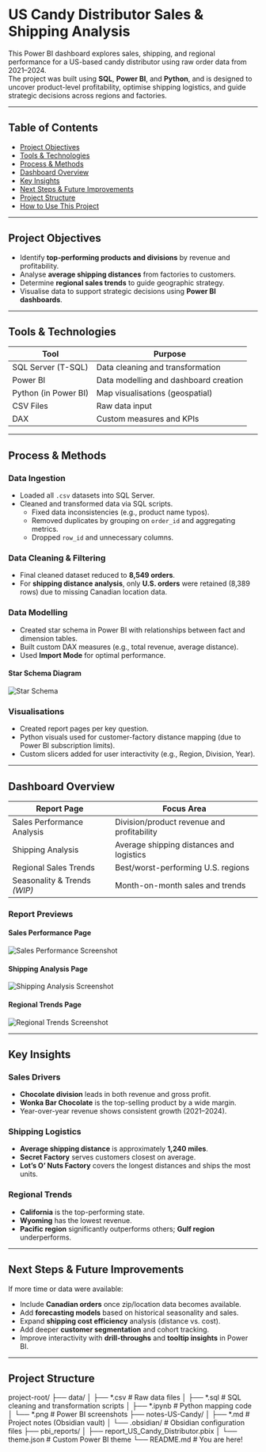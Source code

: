 # US Candy Distributor Sales & Shipping Analysis

This Power BI dashboard explores sales, shipping, and regional performance for a US-based candy distributor using raw order data from 2021–2024.  
The project was built using **SQL**, **Power BI**, and **Python**, and is designed to uncover product-level profitability, optimise shipping logistics, and guide strategic decisions across regions and factories.

---

## Table of Contents

- [Project Objectives](#-project-objectives)
- [Tools & Technologies](#-tools--technologies)
- [Process & Methods](#️-process--methods)
- [Dashboard Overview](#-dashboard-overview)
- [Key Insights](#-key-insights)
- [Next Steps & Future Improvements](#-next-steps--future-improvements)
- [Project Structure](#-project-structure)
- [How to Use This Project](#-how-to-use-this-project)

---

## Project Objectives

- Identify **top-performing products and divisions** by revenue and profitability.
- Analyse **average shipping distances** from factories to customers.
- Determine **regional sales trends** to guide geographic strategy.
- Visualise data to support strategic decisions using **Power BI dashboards**.

---

## Tools & Technologies

| Tool               | Purpose                              |
|--------------------|---------------------------------------|
| SQL Server (T-SQL) | Data cleaning and transformation      |
| Power BI           | Data modelling and dashboard creation  |
| Python (in Power BI) | Map visualisations (geospatial)    |
| CSV Files          | Raw data input                        |
| DAX                | Custom measures and KPIs              |

---

## Process & Methods

### Data Ingestion
- Loaded all `.csv` datasets into SQL Server.
- Cleaned and transformed data via SQL scripts.
  - Fixed data inconsistencies (e.g., product name typos).
  - Removed duplicates by grouping on `order_id` and aggregating metrics.
  - Dropped `row_id` and unnecessary columns.

### Data Cleaning & Filtering
- Final cleaned dataset reduced to **8,549 orders**.
- For **shipping distance analysis**, only **U.S. orders** were retained (8,389 rows) due to missing Canadian location data.

### Data Modelling
- Created star schema in Power BI with relationships between fact and dimension tables.
- Built custom DAX measures (e.g., total revenue, average distance).
- Used **Import Mode** for optimal performance.

#### Star Schema Diagram
![Star Schema](./data/star_schema.png)

### Visualisations
- Created report pages per key question.
- Python visuals used for customer-factory distance mapping (due to Power BI subscription limits).
- Custom slicers added for user interactivity (e.g., Region, Division, Year).

---

## Dashboard Overview

| Report Page                     | Focus Area                                |
|--------------------------------|--------------------------------------------|
| Sales Performance Analysis     | Division/product revenue and profitability |
| Shipping Analysis              | Average shipping distances and logistics   |
| Regional Sales Trends          | Best/worst-performing U.S. regions         |
| Seasonality & Trends *(WIP)*  | Month-on-month sales and trends            |

### Report Previews

#### Sales Performance Page
![Sales Performance Screenshot](./data/power_bi_sales_performance.png)

#### Shipping Analysis Page
![Shipping Analysis Screenshot](./data/power_bi_shipping_analysis.png)

#### Regional Trends Page
![Regional Trends Screenshot](./data/power_bi_regional_trends.png)

---

## Key Insights

### Sales Drivers
- **Chocolate division** leads in both revenue and gross profit.
- **Wonka Bar Chocolate** is the top-selling product by a wide margin.
- Year-over-year revenue shows consistent growth (2021–2024).

### Shipping Logistics
- **Average shipping distance** is approximately **1,240 miles**.
- **Secret Factory** serves customers closest on average.
- **Lot’s O’ Nuts Factory** covers the longest distances and ships the most units.

### Regional Trends
- **California** is the top-performing state.
- **Wyoming** has the lowest revenue.
- **Pacific region** significantly outperforms others; **Gulf region** underperforms.

---

## Next Steps & Future Improvements

If more time or data were available:

- Include **Canadian orders** once zip/location data becomes available.
- Add **forecasting models** based on historical seasonality and sales.
- Expand **shipping cost efficiency** analysis (distance vs. cost).
- Add deeper **customer segmentation** and cohort tracking.
- Improve interactivity with **drill-throughs** and **tooltip insights** in Power BI.

---

## Project Structure

project-root/
├── data/
│   ├── *.csv                 # Raw data files
│   ├── *.sql                 # SQL cleaning and transformation scripts
│   ├── *.ipynb               # Python mapping code
│   └── *.png                 # Power BI screenshots
├── notes-US-Candy/
│   ├── *.md                  # Project notes (Obsidian vault)
│   └── .obsidian/            # Obsidian configuration files
├── pbi_reports/
│   ├── report_US_Candy_Distributor.pbix
│   └── theme.json            # Custom Power BI theme
└── README.md                 # You are here!